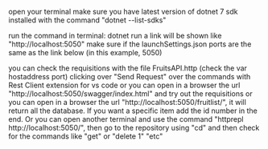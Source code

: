 open your terminal
make sure you have latest version of dotnet 7 sdk installed with the command "dotnet --list-sdks"

run the command in terminal: dotnet run
a link will be shown like "http://localhost:5050"
make sure if the launchSettings.json ports are the same as the link below (in this example, 5050)


you can check the requisitions with the file FruitsAPI.http (check the var hostaddress port) clicking over "Send Request" over the commands with Rest Client extension for vs code or
you can open in a browser the url "http://localhost:5050/swagger/index.html" and try out the requisitions or
you can open in a browser the url "http://localhost:5050/fruitlist/", it will return all the database. If you want a specific item add the id number in the end. Or
you can open another terminal and use the command "httprepl http://localhost:5050/", then go to the repository using "cd" and then check for the commands like "get" or "delete 1" "etc"
